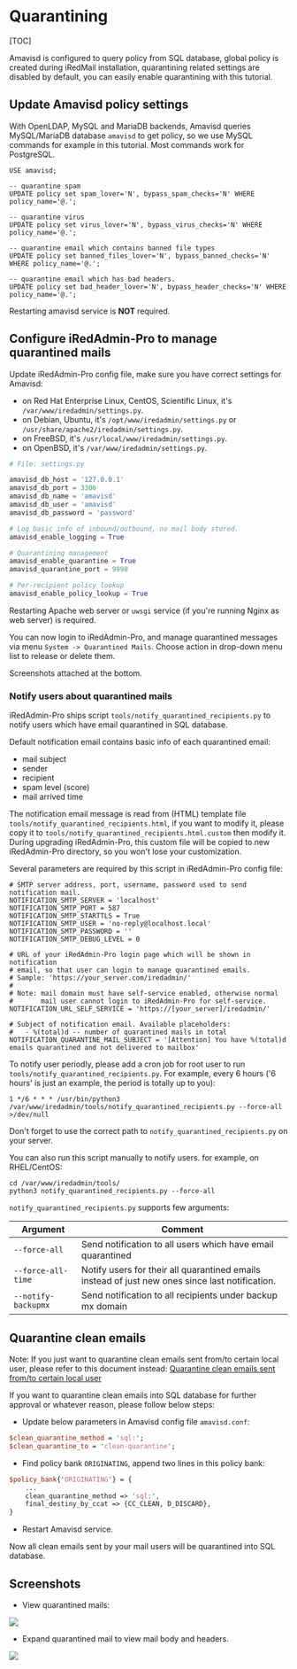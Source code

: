 # Quarantining

[TOC]

Amavisd is configured to query policy from SQL database, global policy is
created during iRedMail installation, quarantining related settings are
disabled by default, you can easily enable quarantining with this tutorial.

## Update Amavisd policy settings
With OpenLDAP, MySQL and MariaDB backends, Amavisd queries MySQL/MariaDB
database `amavisd` to get policy, so we use MySQL commands for example in this
tutorial. Most commands work for PostgreSQL.

```
USE amavisd;

-- quarantine spam
UPDATE policy set spam_lover='N', bypass_spam_checks='N' WHERE policy_name='@.';

-- quarantine virus
UPDATE policy set virus_lover='N', bypass_virus_checks='N' WHERE policy_name='@.';

-- quarantine email which contains banned file types
UPDATE policy set banned_files_lover='N', bypass_banned_checks='N' WHERE policy_name='@.';

-- quarantine email which has bad headers.
UPDATE policy set bad_header_lover='N', bypass_header_checks='N' WHERE policy_name='@.';
```

Restarting amavisd service is __NOT__ required.

## Configure iRedAdmin-Pro to manage quarantined mails

Update iRedAdmin-Pro config file, make sure you have correct settings for Amavisd:

* on Red Hat Enterprise Linux, CentOS, Scientific Linux, it's `/var/www/iredadmin/settings.py`.
* on Debian, Ubuntu, it's `/opt/www/iredadmin/settings.py` or `/usr/share/apache2/iredadmin/settings.py`.
* on FreeBSD, it's `/usr/local/www/iredadmin/settings.py`.
* on OpenBSD, it's `/var/www/iredadmin/settings.py`.

```python
# File: settings.py

amavisd_db_host = '127.0.0.1'
amavisd_db_port = 3306
amavisd_db_name = 'amavisd'
amavisd_db_user = 'amavisd'
amavisd_db_password = 'password'

# Log basic info of inbound/outbound, no mail body stored.
amavisd_enable_logging = True

# Quarantining management
amavisd_enable_quarantine = True
amavisd_quarantine_port = 9998

# Per-recipient policy lookup
amavisd_enable_policy_lookup = True
```

Restarting Apache web server or `uwsgi` service (if you're running Nginx as
web server) is required.

You can now login to iRedAdmin-Pro, and manage quarantined messages via menu
`System -> Quarantined Mails`. Choose action in drop-down menu list to release
or delete them.

Screenshots attached at the bottom.

### Notify users about quarantined mails

iRedAdmin-Pro ships script `tools/notify_quarantined_recipients.py` to notify
users which have email quarantined in SQL database.

Default notification email contains basic info of each quarantined email:

* mail subject
* sender
* recipient
* spam level (score)
* mail arrived time

The notification email message is read from (HTML) template file
`tools/notify_quarantined_recipients.html`, if you want to modify it, please
copy it to `tools/notify_quarantined_recipients.html.custom` then modify it.
During upgrading iRedAdmin-Pro, this custom file will be copied to
new iRedAdmin-Pro directory, so you won't lose your customization.

Several parameters are required by this script in iRedAdmin-Pro config file:

```
# SMTP server address, port, username, password used to send notification mail.
NOTIFICATION_SMTP_SERVER = 'localhost'
NOTIFICATION_SMTP_PORT = 587
NOTIFICATION_SMTP_STARTTLS = True
NOTIFICATION_SMTP_USER = 'no-reply@localhost.local'
NOTIFICATION_SMTP_PASSWORD = ''
NOTIFICATION_SMTP_DEBUG_LEVEL = 0

# URL of your iRedAdmin-Pro login page which will be shown in notification
# email, so that user can login to manage quarantined emails.
# Sample: 'https://your_server.com/iredadmin/'
#
# Note: mail domain must have self-service enabled, otherwise normal
#       mail user cannot login to iRedAdmin-Pro for self-service.
NOTIFICATION_URL_SELF_SERVICE = 'https://[your_server]/iredadmin/'

# Subject of notification email. Available placeholders:
#   - %(total)d -- number of quarantined mails in total
NOTIFICATION_QUARANTINE_MAIL_SUBJECT = '[Attention] You have %(total)d emails quarantined and not delivered to mailbox'
```

To notify user periodly, please add a cron job for root user to run
`tools/notify_quarantined_recipients.py`. For example, every 6 hours ('6 hours'
is just an example, the period is totally up to you):

```
1 */6 * * * /usr/bin/python3 /var/www/iredadmin/tools/notify_quarantined_recipients.py --force-all >/dev/null
```

Don't forget to use the correct path to `notify_quarantined_recipients.py` on your server.

You can also run this script manually to notify users. for example,
on RHEL/CentOS:

```
cd /var/www/iredadmin/tools/
python3 notify_quarantined_recipients.py --force-all
```

`notify_quarantined_recipients.py` supports few arguments:

Argument | Comment
---|---
`--force-all` | Send notification to all users which have email quarantined
`--force-all-time` |  Notify users for their all quarantined emails instead of just new ones since last notification.
`--notify-backupmx` |  Send notification to all recipients under backup mx domain

## Quarantine clean emails

Note: If you just want to quarantine clean emails sent from/to certain local
user, please refer to this document instead:
[Quarantine clean emails sent from/to certain local user](./quarantine.clean.mails.per-user.html)

If you want to quarantine clean emails into SQL database for further approval
or whatever reason, please follow below steps:

* Update below parameters in Amavisd config file `amavisd.conf`:

```perl
$clean_quarantine_method = 'sql:';
$clean_quarantine_to = 'clean-quarantine';
```

* Find policy bank `ORIGINATING`, append two lines in this policy bank:

```perl
$policy_bank{'ORIGINATING'} = {
    ...
    clean_quarantine_method => 'sql:',
    final_destiny_by_ccat => {CC_CLEAN, D_DISCARD},
}
```

* Restart Amavisd service.

Now all clean emails sent by your mail users will be quarantined into SQL
database.

## Screenshots

* View quarantined mails:

![](./images/iredadmin/system_maillog_quarantined.png)

* Expand quarantined mail to view mail body and headers.

![](./images/iredadmin/system_maillog_quarantined_expanded.png)
